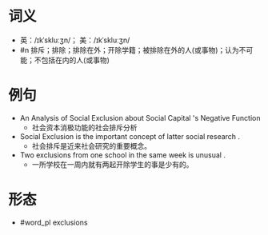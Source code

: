 # 词义
- 英：/ɪkˈskluːʒn/； 美：/ɪkˈskluːʒn/
- #n 排斥；排除；排除在外；开除学籍；被排除在外的人(或事物)；认为不可能；不包括在内的人(或事物)
# 例句
- An Analysis of Social Exclusion about Social Capital 's Negative Function
	- 社会资本消极功能的社会排斥分析
- Social Exclusion is the important concept of latter social research .
	- 社会排斥是近来社会研究的重要概念。
- Two exclusions from one school in the same week is unusual .
	- 一所学校在一周内就有两起开除学生的事是少有的。
# 形态
- #word_pl exclusions
